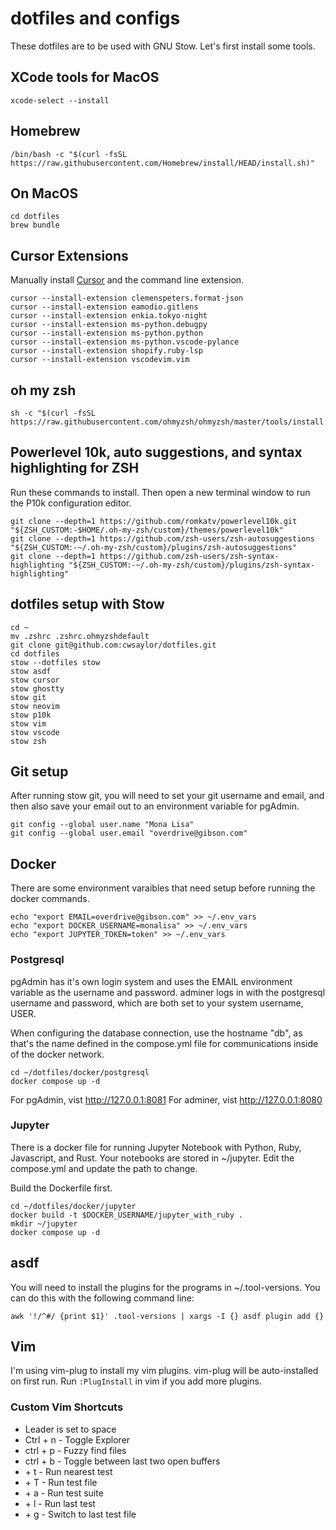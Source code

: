 # dotfiles and configs

These dotfiles are to be used with GNU Stow. Let's first install some tools. 

## XCode tools for MacOS

```
xcode-select --install
```

## Homebrew

```
/bin/bash -c "$(curl -fsSL https://raw.githubusercontent.com/Homebrew/install/HEAD/install.sh)"
```

## On MacOS
```
cd dotfiles
brew bundle
```

## Cursor Extensions
Manually install [Cursor](https://www.cursor.com/) and the command line extension.
```
cursor --install-extension clemenspeters.format-json
cursor --install-extension eamodio.gitlens
cursor --install-extension enkia.tokyo-night
cursor --install-extension ms-python.debugpy
cursor --install-extension ms-python.python
cursor --install-extension ms-python.vscode-pylance
cursor --install-extension shopify.ruby-lsp
cursor --install-extension vscodevim.vim
```

## oh my zsh

```
sh -c "$(curl -fsSL https://raw.githubusercontent.com/ohmyzsh/ohmyzsh/master/tools/install.sh)"
```

## Powerlevel 10k, auto suggestions, and syntax highlighting for ZSH

Run these commands to install. Then open a new terminal window to run the P10k configuration editor.
```
git clone --depth=1 https://github.com/romkatv/powerlevel10k.git "${ZSH_CUSTOM:-$HOME/.oh-my-zsh/custom}/themes/powerlevel10k"
git clone --depth=1 https://github.com/zsh-users/zsh-autosuggestions "${ZSH_CUSTOM:-~/.oh-my-zsh/custom}/plugins/zsh-autosuggestions"
git clone --depth=1 https://github.com/zsh-users/zsh-syntax-highlighting "${ZSH_CUSTOM:-~/.oh-my-zsh/custom}/plugins/zsh-syntax-highlighting"
```

## dotfiles setup with Stow

```
cd ~
mv .zshrc .zshrc.ohmyzshdefault
git clone git@github.com:cwsaylor/dotfiles.git
cd dotfiles
stow --dotfiles stow
stow asdf
stow cursor
stow ghostty
stow git
stow neovim
stow p10k
stow vim
stow vscode
stow zsh
```

## Git setup

After running stow git, you will need to set your git username and email,
and then also save your email out to an environment variable for pgAdmin.

```
git config --global user.name "Mona Lisa"
git config --global user.email "overdrive@gibson.com"
```

## Docker

There are some environment varaibles that need setup before running the docker commands.

```
echo "export EMAIL=overdrive@gibson.com" >> ~/.env_vars
echo "export DOCKER_USERNAME=monalisa" >> ~/.env_vars
echo "export JUPYTER_TOKEN=token" >> ~/.env_vars
```

### Postgresql

pgAdmin has it's own login system and uses the EMAIL environment variable as the username and password.
adminer logs in with the postgresql username and password, which are both set to your system username, USER.

When configuring the database connection, use the hostname "db", as that's the name defined in the compose.yml file for 
communications inside of the docker network.

```
cd ~/dotfiles/docker/postgresql
docker compose up -d
```

For pgAdmin, vist http://127.0.0.1:8081
For adminer, vist http://127.0.0.1:8080

### Jupyter

There is a docker file for running Jupyter Notebook with Python, Ruby, Javascript, and Rust.
Your notebooks are stored in ~/jupyter. Edit the compose.yml and update the path to change.

Build the Dockerfile first.

```
cd ~/dotfiles/docker/jupyter
docker build -t $DOCKER_USERNAME/jupyter_with_ruby .
mkdir ~/jupyter
docker compose up -d
```

## asdf

You will need to install the plugins for the programs in ~/.tool-versions.
You can do this with the following command line:
```
awk '!/^#/ {print $1}' .tool-versions | xargs -I {} asdf plugin add {}
```

## Vim

I'm using vim-plug to install my vim plugins. vim-plug will be auto-installed on first run.
Run `:PlugInstall` in vim if you add more plugins.

### Custom Vim Shortcuts

* Leader is set to space
* Ctrl + n - Toggle Explorer
* ctrl + p - Fuzzy find files
* ctrl + b - Toggle between last two open buffers
* <leader> + t - Run nearest test
* <leader> + T - Run test file
* <leader> + a - Run test suite
* <leader> + l - Run last test 
* <leader> + g - Switch to last test file

